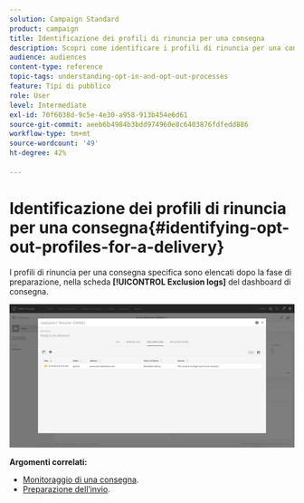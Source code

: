 ```yaml
---
solution: Campaign Standard
product: campaign
title: Identificazione dei profili di rinuncia per una consegna
description: Scopri come identificare i profili di rinuncia per una consegna.
audience: audiences
content-type: reference
topic-tags: understanding-opt-in-and-opt-out-processes
feature: Tipi di pubblico
role: User
level: Intermediate
exl-id: 70f6038d-9c5e-4e30-a958-913b454e6d61
source-git-commit: aeeb6b4984b3bdd974960e8c6403876fdfedd886
workflow-type: tm+mt
source-wordcount: '49'
ht-degree: 42%

---
```


# Identificazione dei profili di rinuncia per una consegna{#identifying-opt-out-profiles-for-a-delivery}

I profili di rinuncia per una consegna specifica sono elencati dopo la fase di preparazione, nella scheda **[!UICONTROL Exclusion logs]** del dashboard di consegna.

![](assets/exclusion_blocklisting.png)

**Argomenti correlati:**

* [Monitoraggio di una consegna](../../sending/using/monitoring-a-delivery.md#exclusion-logs).
* [Preparazione dell’invio](../../sending/using/preparing-the-send.md).
